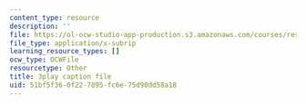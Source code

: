 ```yaml
---
content_type: resource
description: ''
file: https://ol-ocw-studio-app-production.s3.amazonaws.com/courses/res-18-009-learn-differential-equations-up-close-with-gilbert-strang-and-cleve-moler-fall-2015/51bf5f360f227895fc6e75d90dd58a18_DzqE7tj7eIM.srt
file_type: application/x-subrip
learning_resource_types: []
ocw_type: OCWFile
resourcetype: Other
title: 3play caption file
uid: 51bf5f36-0f22-7895-fc6e-75d90dd58a18
---
```

